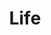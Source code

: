 ---
pid: MX237a
title: Life
location_transcription: Malcom X Park
zipcode: '19143'
outside_phl: 
neighborhood: University City
age: '30'
age_range: 30-39
instagram: 
image_file_name: MX_237.jpg
proposal_transcription: List Gravestones from People that fought for equality
topic: Freedom
topic_summary: '0'
type: Sculpture Statue
keywords_other: 
credit: Chris Pearn
image_labels: "*a bronze tree displaying the names of everyone that fought for equality"
twitter: 
facebook: 
permalink: "/monuments/mx237a/"
layout: item-page
---